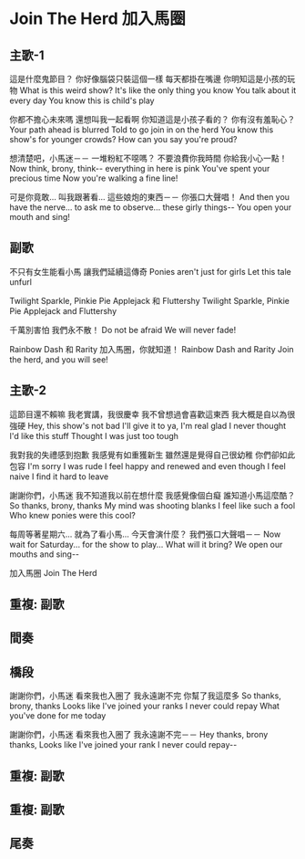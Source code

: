 # Join The Herd 加入馬圈

## 主歌-1

這是什麼鬼節目？
你好像腦袋只裝這個一樣
每天都掛在嘴邊
你明知這是小孩的玩物
What is this weird show?
It's like the only thing you know
You talk about it every day
You know this is child's play

你都不擔心未來嗎
還想叫我一起看啊
你知道這是小孩子看的？
你有沒有羞恥心？
Your path ahead is blurred
Told to go join in on the herd
You know this show's for younger crowds?
How can you say you're proud?

想清楚吧，小馬迷－－
一堆粉紅不噁嗎？
不要浪費你我時間
你給我小心一點！
Now think, brony, think--
everything in here is pink
You've spent your precious time
Now you're walking a fine line!

可是你竟敢...
叫我跟著看...
這些娘炮的東西－－
你張口大聲唱！
And then you have the nerve...
to ask me to observe...
these girly things--
You open your mouth and sing!

## 副歌

不只有女生能看小馬
讓我們延續這傳奇
Ponies aren't just for girls
Let this tale unfurl

Twilight Sparkle, Pinkie Pie
Applejack 和 Fluttershy
Twilight Sparkle, Pinkie Pie
Applejack and Fluttershy

千萬別害怕
我們永不散！
Do not be afraid
We will never fade!

Rainbow Dash 和 Rarity
加入馬圈，你就知道！
Rainbow Dash and Rarity
Join the herd, and you will see!

## 主歌-2

這節目還不賴嘛
我老實講，我很慶幸
我不曾想過會喜歡這東西
我大概是自以為很強硬
Hey, this show's not bad
I'll give it to ya, I'm real glad
I never thought I'd like this stuff
Thought I was just too tough

我對我的失禮感到抱歉
我感覺有如重獲新生
雖然還是覺得自己很幼稚
你們卻如此包容
I'm sorry I was rude
I feel happy and renewed
and even though I feel naive
I find it hard to leave

謝謝你們，小馬迷
我不知道我以前在想什麼
我感覺像個白癡
誰知道小馬這麼酷？
So thanks, brony, thanks
My mind was shooting blanks
I feel like such a fool
Who knew ponies were this cool?

每周等著星期六...
就為了看小馬...
今天會演什麼？
我們張口大聲唱－－
Now wait for Saturday...
for the show to play...
What will it bring?
We open our mouths and sing--

加入馬圈
Join The Herd

## 重複: 副歌

## 間奏

## 橋段

謝謝你們，小馬迷
看來我也入圈了
我永遠謝不完
你幫了我這麼多
So thanks, brony, thanks
Looks like I've joined your ranks
I never could repay
What you've done for me today

謝謝你們，小馬迷
看來我也入圈了
我永遠謝不完－－
Hey thanks, brony thanks,
Looks like I've joined your rank
I never could repay--

## 重複: 副歌

## 重複: 副歌

## 尾奏
